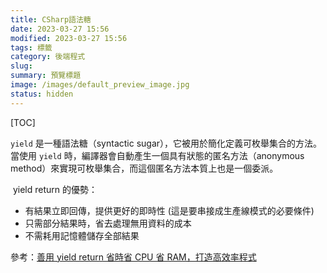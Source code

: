 ```yaml
---
title: CSharp語法糖
date: 2023-03-27 15:56
modified: 2023-03-27 15:56
tags: 標籤
category: 後端程式
slug:
summary: 預覽標題
image: /images/default_preview_image.jpg
status: hidden
---
```


[TOC]

`yield` 是一種語法糖（syntactic sugar），它被用於簡化定義可枚舉集合的方法。當使用 `yield` 時，編譯器會自動產生一個具有狀態的匿名方法（anonymous method）來實現可枚舉集合，而這個匿名方法本質上也是一個委派。

 yield return 的優勢：

-   有結果立即回傳，提供更好的即時性 (這是要串接成生產線模式的必要條件)
-   只需部分結果時，省去處理無用資料的成本
-   不需耗用記憶體儲存全部結果

參考：[善用 yield return 省時省 CPU 省 RAM，打造高效率程式](https://blog.darkthread.net/blog/yield-return/)